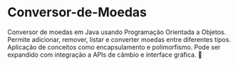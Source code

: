 # Conversor-de-Moedas
Conversor de moedas em Java usando Programação Orientada a Objetos. Permite adicionar, remover, listar e converter moedas entre diferentes tipos. Aplicação de conceitos como encapsulamento e polimorfismo. Pode ser expandido com integração a APIs de câmbio e interface gráfica. 🚀
